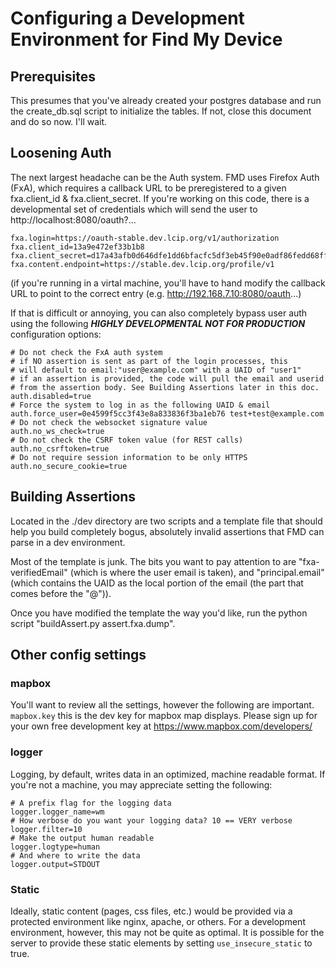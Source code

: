 # Configuring a Development Environment for Find My Device

## Prerequisites

This presumes that you've already created your postgres database and
run the create_db.sql script to initialize the tables. If not, close
this document and do so now. I'll wait.

## Loosening Auth
The next largest headache can be the Auth system. FMD uses Firefox
Auth (FxA), which requires a callback URL to be preregistered to a
given fxa.client_id & fxa.client_secret. If you're working on this
code, there is a developmental set of credentials which will send the
user to http://localhost:8080/oauth?...

```
fxa.login=https://oauth-stable.dev.lcip.org/v1/authorization
fxa.client_id=13a9e472ef33b1b8
fxa.client_secret=d17a43afb0d646dfe1dd6bfacfc5df3eb45f90e0adf86fedd68ffb22310f45f6
fxa.content.endpoint=https://stable.dev.lcip.org/profile/v1
```
(if you're running in a virtal machine, you'll have to hand modify the
callback URL to point to the correct entry (e.g.
http://192.168.7.10:8080/oauth...)

If that is difficult or annoying, you can also completely bypass user
auth using the following ***HIGHLY DEVELOPMENTAL NOT FOR PRODUCTION***
configuration options:

```
# Do not check the FxA auth system
# if NO assertion is sent as part of the login processes, this
# will default to email:"user@example.com" with a UAID of "user1"
# if an assertion is provided, the code will pull the email and userid
# from the assertion body. See Building Assertions later in this doc.
auth.disabled=true
# Force the system to log in as the following UAID & email
auth.force_user=0e4599f5cc3f43e8a833836f3ba1eb76 test+test@example.com
# Do not check the websocket signature value
auth.no_ws_check=true
# Do not check the CSRF token value (for REST calls)
auth.no_csrftoken=true
# Do not require session information to be only HTTPS
auth.no_secure_cookie=true
```
## Building Assertions
Located in the ./dev directory are two scripts and a template file
that should help you build completely bogus, absolutely invalid
assertions that FMD can parse in a dev environment.

Most of the template is junk. The bits you want to pay attention to
are "fxa-verifiedEmail" (which is where the user email is taken), and
"principal.email" (which contains the UAID as the local portion of the
email (the part that comes before the "@")).

Once you have modified the template the way you'd like, run the python
script "buildAssert.py assert.fxa.dump".

## Other config settings
### mapbox
You'll want to review all the settings, however the following are
important.
```mapbox.key``` this is the dev key for mapbox map displays. Please
sign up for your own free development key at
https://www.mapbox.com/developers/

### logger
Logging, by default, writes data in an optimized, machine readable
format. If you're not a machine, you may appreciate setting the
following:

```
# A prefix flag for the logging data
logger.logger_name=wm
# How verbose do you want your logging data? 10 == VERY verbose
logger.filter=10
# Make the output human readable
logger.logtype=human
# And where to write the data
logger.output=STDOUT
```
### Static
Ideally, static content (pages, css files, etc.) would be provided via
a protected environment like nginx, apache, or others. For a
development environment, however, this may not be quite as optimal. It
is possible for the server to provide these static elements by setting
```use_insecure_static``` to true.



